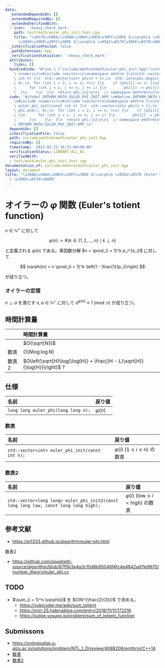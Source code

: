 ```yaml
---
data:
  _extendedDependsOn: []
  _extendedRequiredBy: []
  _extendedVerifiedWith:
  - icon: ':heavy_check_mark:'
    path: test/math/euler_phi_init.test.cpp
    title: "\u6570\u5B66/\u30AA\u30A4\u30E9\u30FC\u306E $\\varphi$ \u95A2\u6570/\u30AA\
      \u30A4\u30E9\u30FC\u306E $\\varphi$ \u95A2\u6570\u306E\u6570\u8868"
  _isVerificationFailed: false
  _pathExtension: hpp
  _verificationStatusIcon: ':heavy_check_mark:'
  attributes:
    links: []
  bundledCode: "#line 1 \"include/emthrm/math/euler_phi_init.hpp\"\n\n\n\n#include\
    \ <numeric>\n#include <vector>\n\nnamespace emthrm {\n\nstd::vector<int> euler_phi_init(const\
    \ int n) {\n  std::vector<int> phi(n + 1);\n  std::iota(phi.begin(), phi.end(),\
    \ 0);\n  for (int i = 2; i <= n; ++i) {\n    if (phi[i] == i) [[unlikely]] {\n\
    \      for (int j = i; j <= n; j += i) {\n        phi[j] -= phi[j] / i;\n    \
    \  }\n    }\n  }\n  return phi;\n}\n\n}  // namespace emthrm\n\n\n"
  code: "#ifndef EMTHRM_MATH_EULER_PHI_INIT_HPP_\n#define EMTHRM_MATH_EULER_PHI_INIT_HPP_\n\
    \n#include <numeric>\n#include <vector>\n\nnamespace emthrm {\n\nstd::vector<int>\
    \ euler_phi_init(const int n) {\n  std::vector<int> phi(n + 1);\n  std::iota(phi.begin(),\
    \ phi.end(), 0);\n  for (int i = 2; i <= n; ++i) {\n    if (phi[i] == i) [[unlikely]]\
    \ {\n      for (int j = i; j <= n; j += i) {\n        phi[j] -= phi[j] / i;\n\
    \      }\n    }\n  }\n  return phi;\n}\n\n}  // namespace emthrm\n\n#endif  //\
    \ EMTHRM_MATH_EULER_PHI_INIT_HPP_\n"
  dependsOn: []
  isVerificationFile: false
  path: include/emthrm/math/euler_phi_init.hpp
  requiredBy: []
  timestamp: '2023-02-25 16:35:06+09:00'
  verificationStatus: LIBRARY_ALL_AC
  verifiedWith:
  - test/math/euler_phi_init.test.cpp
documentation_of: include/emthrm/math/euler_phi_init.hpp
layout: document
title: "\u30AA\u30A4\u30E9\u30FC\u306E $\\varphi$ \u95A2\u6570 (Euler's totient function)\
  \ \u306E\u6570\u8868"
---
```


# オイラーの $\varphi$ 関数 (Euler's totient function)

$n \in \mathbb{N}^+$ に対して

$$
  \varphi(n) \mathrel{:=} \# \lbrace k \in \lbrace 1, 2, \ldots, n \rbrace \mid k \perp n \rbrace
$$

と定義される $\varphi(n)$ である。素因数分解 $n = \prod_{i = 1}^k p_i^{e_i}$ に対して

$$
  \varphi(n) = n \prod_{i = 1}^k \left(1 - \frac{1}{p_i}\right)
$$

が成り立つ。


### オイラーの定理

$n \perp a$ を満たす $n, a \in \mathbb{N}^+$ に対して $a^{\varphi(n)} \equiv 1 \pmod{n}$ が成り立つ。


## 時間計算量

||時間計算量|
|:--|:--|
||$O(\sqrt{N})$|
|数表|$O(N\log{\log{N}})$|
|数表2|$O\left(\sqrt{H}\log{\log{H}} + \frac{(H - L)\sqrt{H}}{\log{H}}\right)$ ?|


## 仕様

|名前|戻り値|
|:--|:--|
|`long long euler_phi(long long n);`|$\varphi(n)$|


### 数表

|名前|戻り値|
|:--|:--|
|`std::vector<int> euler_phi_init(const int n);`|$\varphi(i)$ ($1 \leq i \leq n$) の数表|


### 数表2

|名前|戻り値|
|:--|:--|
|`std::vector<long long> euler_phi_init2(const long long low, const long long high);`|$\varphi(i)$ ($\mathrm{low} \leq i < \mathrm{high}$) の数表|


## 参考文献

- https://ei1333.github.io/algorithm/euler-phi.html

数表2
- https://github.com/spaghetti-source/algorithm/blob/87f5b3e4a3c10d8b85048f4fc4e4842ad11e9670/number_theory/euler_phi.cc


## TODO

- $\sum_{i = 1}^n \varphi(i)$ を $O(N^{\frac{2}{3}})$ で求める。
  - https://yukicoder.me/wiki/sum_totient
  - https://min-25.hatenablog.com/entry/2018/11/11/172216
  - https://judge.yosupo.jp/problem/sum_of_totient_function


## Submissons

- https://onlinejudge.u-aizu.ac.jp/solutions/problem/NTL_1_D/review/4088206/emthrm/C++14
- [数表](https://onlinejudge.u-aizu.ac.jp/solutions/problem/NTL_1_D/review/4088232/emthrm/C++14)
- [数表2](https://onlinejudge.u-aizu.ac.jp/solutions/problem/NTL_1_D/review/4088268/emthrm/C++14)
